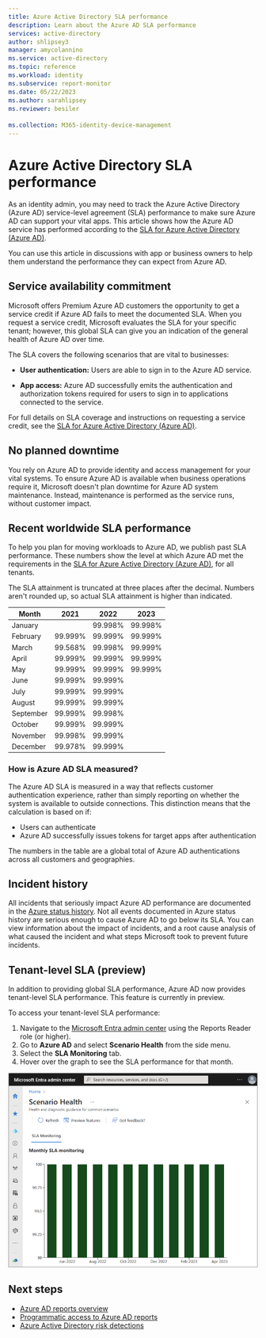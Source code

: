 ```yaml
---
title: Azure Active Directory SLA performance
description: Learn about the Azure AD SLA performance
services: active-directory
author: shlipsey3
manager: amycolannino
ms.service: active-directory
ms.topic: reference
ms.workload: identity
ms.subservice: report-monitor
ms.date: 05/22/2023
ms.author: sarahlipsey
ms.reviewer: besiler

ms.collection: M365-identity-device-management
---
```


# Azure Active Directory SLA performance 

As an identity admin, you may need to track the Azure Active Directory (Azure AD) service-level agreement (SLA) performance to make sure Azure AD can support your vital apps. This article shows how the Azure AD service has performed according to the [SLA for Azure Active Directory (Azure AD)](https://azure.microsoft.com/support/legal/sla/active-directory/v1_1/). 

You can use this article in discussions with app or business owners to help them understand the performance they can expect from Azure AD. 

## Service availability commitment 

Microsoft offers Premium Azure AD customers the opportunity to get a service credit if Azure AD fails to meet the documented SLA. When you request a service credit, Microsoft evaluates the SLA for your specific tenant; however, this global SLA can give you an indication of the general health of Azure AD over time. 

The SLA covers the following scenarios that are vital to businesses:

- **User authentication:** Users are able to sign in to the Azure AD service.

- **App access:** Azure AD successfully emits the authentication and authorization tokens required for users to sign in to applications connected to the service.

For full details on SLA coverage and instructions on requesting a service credit, see the [SLA for Azure Active Directory (Azure AD)](https://azure.microsoft.com/support/legal/sla/active-directory/v1_1/).


## No planned downtime 

You rely on Azure AD to provide identity and access management for your vital systems. To ensure Azure AD is available when business operations require it, Microsoft doesn't plan downtime for Azure AD system maintenance. Instead, maintenance is performed as the service runs, without customer impact. 

## Recent worldwide SLA performance 

To help you plan for moving workloads to Azure AD, we publish past SLA performance. These numbers show the level at which Azure AD met the requirements in the [SLA for Azure Active Directory (Azure AD)](https://azure.microsoft.com/support/legal/sla/active-directory/v1_1/), for all tenants. 

The SLA attainment is truncated at three places after the decimal. Numbers aren't rounded up, so actual SLA attainment is higher than indicated. 

| Month     | 2021    | 2022    | 2023    |
| ---       | ---     | ---     | ---     |
| January   |         | 99.998% | 99.998% |
| February  | 99.999% | 99.999% | 99.999% |
| March     | 99.568% | 99.998% | 99.999% |
| April     | 99.999% | 99.999% | 99.999% |
| May       | 99.999% | 99.999% | 99.999% |
| June      | 99.999% | 99.999% | |
| July      | 99.999% | 99.999% | |
| August    | 99.999% | 99.999% | |
| September | 99.999% | 99.998% | |
| October   | 99.999% | 99.999% | |
| November  | 99.998% | 99.999% | |
| December  | 99.978% | 99.999% | |

### How is Azure AD SLA measured? 

The Azure AD SLA is measured in a way that reflects customer authentication experience, rather than simply reporting on whether the system is available to outside connections. This distinction means that the calculation is based on if:

- Users can authenticate 
- Azure AD successfully issues tokens for target apps after authentication
  
The numbers in the table are a global total of Azure AD authentications across all customers and geographies. 
  
## Incident history 

All incidents that seriously impact Azure AD performance are documented in the [Azure status history](https://azure.status.microsoft/status/history/). Not all events documented in Azure status history are serious enough to cause Azure AD to go below its SLA. You can view information about the impact of incidents, and a root cause analysis of what caused the incident and what steps Microsoft took to prevent future incidents. 

## Tenant-level SLA (preview)

In addition to providing global SLA performance, Azure AD now provides tenant-level SLA performance. This feature is currently in preview.

To access your tenant-level SLA performance:

1. Navigate to the [Microsoft Entra admin center](https://entra.microsoft.com) using the Reports Reader role (or higher).
1. Go to **Azure AD** and select **Scenario Health** from the side menu.
1. Select the **SLA Monitoring** tab.
1. Hover over the graph to see the SLA performance for that month.

![Screenshot of the tenant-level SLA results.](media/reference-azure-ad-sla-performance/tenent-level-sla.png)

## Next steps

* [Azure AD reports overview](overview-reports.md)
* [Programmatic access to Azure AD reports](concept-reporting-api.md)
* [Azure Active Directory risk detections](../identity-protection/overview-identity-protection.md)
